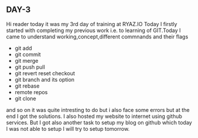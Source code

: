 ## DAY-3

Hi reader today it was my 3rd day of training at RYAZ.IO 
Today I firstly started with completing my previous work i.e. to learning of GIT.Today I came to understand working,concept,different commnands and their flags

* git add
* git commit
* git merge
* git push pull
* git revert reset checkout
* git branch and its option
* git rebase
* remote repos
* git clone

and so on it was quite intresting to do but i also face some errors but at the end I got the solutions.
I also hosted my website to internet using github services. But I got also another task to setup my blog on github which today I was not able to setup I will try to setup tomorrow.
